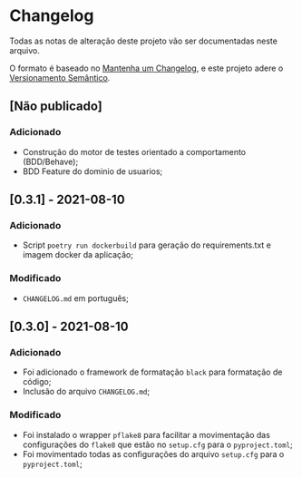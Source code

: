 # Changelog
Todas as notas de alteração deste projeto vão ser documentadas neste arquivo.

O formato é baseado no [Mantenha um Changelog](https://keepachangelog.com/pt-BR/1.0.0/),
e este projeto adere o [Versionamento Semântico](https://semver.org/lang/pt-BR/).


## [Não publicado]

### Adicionado
- Construção do motor de testes orientado a comportamento (BDD/Behave);
- BDD Feature do dominio de usuarios;

## [0.3.1] - 2021-08-10
### Adicionado
- Script `poetry run dockerbuild` para geração do requirements.txt e imagem docker da aplicação;

### Modificado
- `CHANGELOG.md` em português;

## [0.3.0] - 2021-08-10
### Adicionado
- Foi adicionado o framework de formatação `black` para formatação de código;
- Inclusão do arquivo `CHANGELOG.md`;

### Modificado
- Foi instalado o wrapper `pflake8` para facilitar a movimentação das configurações do `flake8` que estão no `setup.cfg` para o `pyproject.toml`;
- Foi movimentado todas as configurações do arquivo `setup.cfg` para o `pyproject.toml`;

